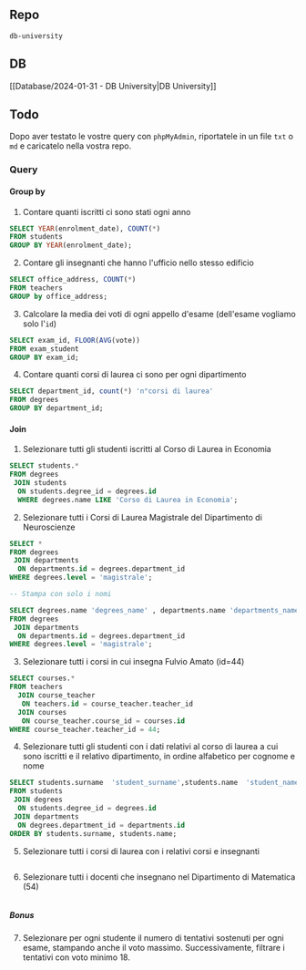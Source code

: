 ## Repo

`db-university`

## DB

[[Database/2024-01-31 - DB University|DB University]]

## Todo

Dopo aver testato le vostre query con `phpMyAdmin`, riportatele in un file `txt` o `md` e caricatelo nella vostra repo.

### Query

#### Group by

1. Contare quanti iscritti ci sono stati ogni anno

```sql
SELECT YEAR(enrolment_date), COUNT(*)
FROM students
GROUP BY YEAR(enrolment_date);
```

2. Contare gli insegnanti che hanno l'ufficio nello stesso edificio

```sql
SELECT office_address, COUNT(*)
FROM teachers
GROUP by office_address;
```

3. Calcolare la media dei voti di ogni appello d'esame (dell'esame vogliamo solo l'`id`)

```sql
SELECT exam_id, FLOOR(AVG(vote))
FROM exam_student
GROUP BY exam_id;
```

4. Contare quanti corsi di laurea ci sono per ogni dipartimento

```sql
SELECT department_id, count(*) 'n°corsi di laurea'
FROM degrees
GROUP BY department_id;
```

#### Join

1. Selezionare tutti gli studenti iscritti al Corso di Laurea in Economia

```sql
SELECT students.*
FROM degrees
 JOIN students
  ON students.degree_id = degrees.id
  WHERE degrees.name LIKE 'Corso di Laurea in Economia';
```

2. Selezionare tutti i Corsi di Laurea Magistrale del Dipartimento di Neuroscienze

```sql
SELECT *
FROM degrees
 JOIN departments
  ON departments.id = degrees.department_id
WHERE degrees.level = 'magistrale';

-- Stampa con solo i nomi

SELECT degrees.name 'degrees_name' , departments.name 'departments_name'
FROM degrees
 JOIN departments
  ON departments.id = degrees.department_id
WHERE degrees.level = 'magistrale';
```

3. Selezionare tutti i corsi in cui insegna Fulvio Amato (id=44)

```sql
SELECT courses.*
FROM teachers
  JOIN course_teacher
   ON teachers.id = course_teacher.teacher_id
  JOIN courses
   ON course_teacher.course_id = courses.id
WHERE course_teacher.teacher_id = 44;
```

4. Selezionare tutti gli studenti con i dati relativi al corso di laurea a cui sono iscritti e il relativo dipartimento, in ordine alfabetico per cognome e nome

```sql
SELECT students.surname  'student_surname',students.name  'student_name', degrees.name 'degree_name', departments.name 'department_name'
FROM students
 JOIN degrees
  ON students.degree_id = degrees.id
 JOIN departments
  ON degrees.department_id = departments.id
ORDER BY students.surname, students.name;
```

5. Selezionare tutti i corsi di laurea con i relativi corsi e insegnanti

```sql

```

6. Selezionare tutti i docenti che insegnano nel Dipartimento di Matematica (54)

```sql

```

##### Bonus

7. Selezionare per ogni studente il numero di tentativi sostenuti per ogni esame, stampando anche il voto massimo. Successivamente, filtrare i tentativi con voto minimo 18.

```sql

```
